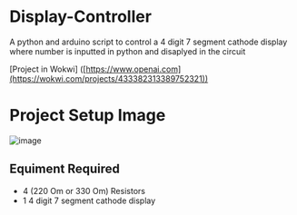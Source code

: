 # Display-Controller
A python and arduino script to control a 4 digit 7 segment cathode display where number is inputted in python and disaplyed in the circuit

[Project in Wokwi]
([https://www.openai.com](https://wokwi.com/projects/433382313389752321))
# Project Setup Image
![image](https://github.com/user-attachments/assets/46983aae-6b04-4425-93d4-0a6e6dbbbf36)

## Equiment Required

- 4 (220 Om or 330 Om) Resistors
- 1 4 digit 7 segment cathode display
  
